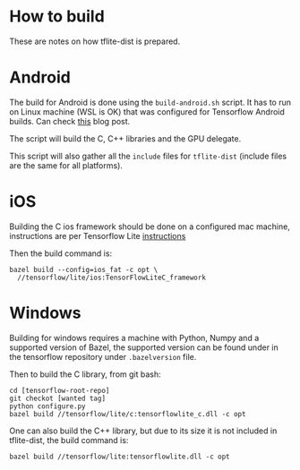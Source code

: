 # How to build
These are notes on how tflite-dist is prepared.

# Android
The build for Android is done using the `build-android.sh` script. It has to run on Linux machine (WSL is OK) that was configured for Tensorflow Android builds.
Can check [this](https://www.thecodingnotebook.com/2019/11/building-tensorflow-lite-for-android-on.html) blog post.

The script will build the C, C++ libraries and the GPU delegate.

This script will also gather all the `include` files for `tflite-dist` (include files are the same for all platforms).

# iOS
Building the C ios framework should be done on a configured mac machine, instructions are per Tensorflow Lite [instructions](https://github.com/tensorflow/tensorflow/blob/master/tensorflow/lite/g3doc/guide/build_ios.md)

Then the build command is:
```
bazel build --config=ios_fat -c opt \
  //tensorflow/lite/ios:TensorFlowLiteC_framework
```

# Windows
Building for windows requires a machine with Python, Numpy and a supported version of Bazel,
the supported version can be found under in the tensorflow repository under `.bazelversion` file.

Then to build the C library, from git bash:
```
cd [tensorflow-root-repo]
git checkot [wanted tag]
python configure.py
bazel build //tensorflow/lite/c:tensorflowlite_c.dll -c opt
```

One can also build the C++ library, but due to its size it is not included in tflite-dist, the build command is:
```
bazel build //tensorflow/lite:tensorflowlite.dll -c opt
```
